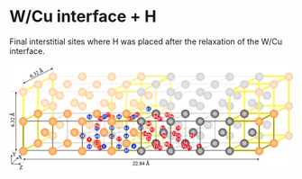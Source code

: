 # W/Cu interface + H

Final interstitial sites where H was placed after the relaxation of the W/Cu interface.

![Figure_08](https://github.com/YosvanySS/interface/blob/main/images/Figure_08.png)
